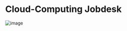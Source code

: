 # Cloud-Computing Jobdesk

![image](https://github.com/Sudirman-SK1B/Capstone-Project-Bullience-Apps/assets/76098726/13807c52-67ea-4bf4-a47f-4f6e21c91fca)



